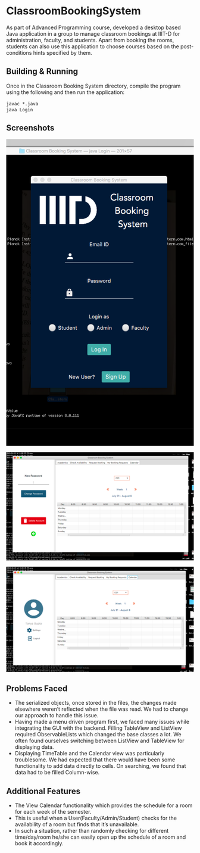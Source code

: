 # ClassroomBookingSystem
As part of Advanced Programming course, developed a desktop based Java application in a group to manage classroom bookings at IIIT-D for administration, faculty, and students. Apart from booking the rooms, students can also use this application to choose courses based on the post-conditions hints specified by them.

## Building & Running
Once in the Classroom Booking System directory, compile the program using the following and then run the application:
```
javac *.java
java Login
```
## Screenshots
![Screenshot](1.png)

![Screenshot](2.png)

![Screenshot](3.png)

## Problems Faced
* The serialized objects, once stored in the files, the changes made elsewhere weren’t reflected when the file was read. We had to change our approach to handle this issue.
* Having made a menu driven program first, we faced many issues while integrating the GUI with the backend. Filling TableView and ListView required ObservableLists which  changed the base classes a lot. We often found ourselves switching between ListView and TableView for displaying data.
* Displaying TimeTable and the Calendar view was particularly troublesome. We had expected that there would have been some functionality to add data directly to cells. On searching, we found that data had to be filled Column-wise. 

## Additional Features
* The View Calendar functionality which provides the schedule for a room for each week of the semester.
* This is useful when a User(Faculty/Admin/Student) checks for the availability of a room but finds that it’s unavailable.
* In such a situation, rather than randomly checking for different time/day/room he/she can easily open up the schedule of a room and book it accordingly. 
